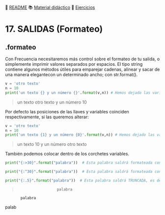 :page_with_curl: [README](../README.md) :books: [Material didáctico](/documentation/indicedocu.md) :pencil: [Ejercicios](/tests/indicetests.md)

# 17. SALIDAS (Formateo)
## .formateo

Con Frecuencia necesitaremos más control sobre el formateo de tu salida, o simplemente imprimir valores separados por
espacios.
El tipo string contiene algunos métodos útiles para emparejar cadenas, alinear y sacar de una manera elegantecon un determinado ancho; 
con str.format().

````python
v = 'otro texto'
n = 10
print('un texto {} y un número {}'.format(v,n)) # Hemos dejado las variables v y n en los corchetes
````

>un texto otro texto y un número 10

Por defecto las posiciones de las llaves y variables coinciden respectivamente, si las queremos alterar:

````python
v = 'otro texto'
n = 10
print('un texto {1} y un número {0}'.format(v,n)) # Hemos dejado las variables v y n en los corchetes
````
>un texto 10 y un número otro texto

También podemos colocar dentro de los corchetes variables.

````python
print("{:>30}".format("palabra"))  # Esta palabra saldrá formateada con 30 espacios a la derecha

print("{:^30}".format("palabra"))  # Esta palabra saldrá formateada con 15 espacios a derecha y 15 a izquierda

print("{:.5}".format("palabra"))  # Esta palabra saldrá TRUNCADA, es decir que solamente saldrán los 5 primeros caracteres
````
>                       palabra  
           palabra  
palab  